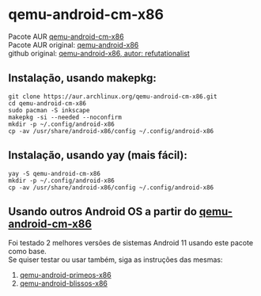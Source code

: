 # qemu-android-cm-x86

Pacote AUR [qemu-android-cm-x86](https://aur.archlinux.org/packages/qemu-android-cm-x86)  
Pacote AUR original: [qemu-android-x86](https://aur.archlinux.org/packages/qemu-android-x86)  
github original: [qemu-android-x86, autor: refutationalist](https://github.com/refutationalist/saur/tree/master/qemu-android-x86)  

## Instalação, usando makepkg:  

```
git clone https://aur.archlinux.org/qemu-android-cm-x86.git
cd qemu-android-cm-x86
sudo pacman -S inkscape
makepkg -si --needed --noconfirm 
mkdir -p ~/.config/android-x86
cp -av /usr/share/android-x86/config ~/.config/android-x86
```

## Instalação, usando yay (mais fácil):  

```
yay -S qemu-android-cm-x86
mkdir -p ~/.config/android-x86
cp -av /usr/share/android-x86/config ~/.config/android-x86
```

## Usando outros Android OS a partir do [qemu-android-cm-x86](https://aur.archlinux.org/packages/qemu-android-cm-x86)  

Foi testado 2 melhores versões de sistemas Android 11 usando este pacote como base.  
Se quiser testar ou usar também, siga as instruções das mesmas:  

1) [qemu-android-primeos-x86](https://github.com/elppans/qemu-android-primeos-x86/blob/main/README.md)  
2) [qemu-android-blissos-x86](https://github.com/elppans/qemu-android-blissos-x86/blob/main/README.md)  
